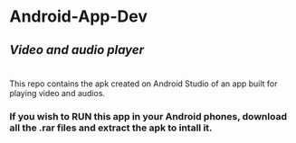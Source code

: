 # **Android-App-Dev**

## *Video and audio player* 
#

This repo contains the apk created on Android Studio of an app built for playing video and audios.
### If you wish to RUN this app in your Android phones, download all the .rar files and extract the apk to intall it. 

